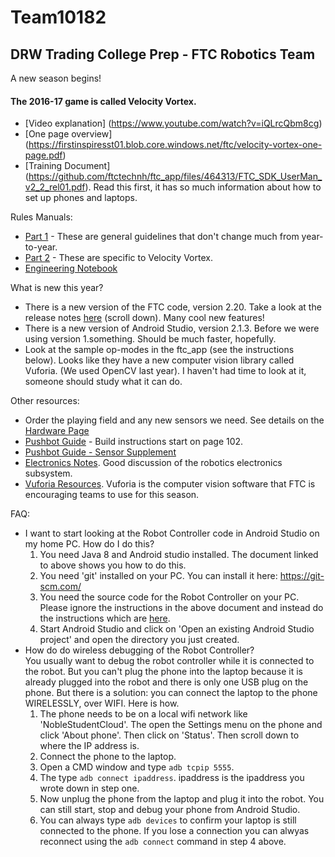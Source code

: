 # Team10182
## DRW Trading College Prep - FTC Robotics Team

A new season begins!

#### The 2016-17 game is called Velocity Vortex.

- [Video explanation] (https://www.youtube.com/watch?v=iQLrcQbm8cg)
- [One page overview] (https://firstinspiresst01.blob.core.windows.net/ftc/velocity-vortex-one-page.pdf)
- [Training Document] (https://github.com/ftctechnh/ftc_app/files/464313/FTC_SDK_UserMan_v2_2_rel01.pdf). Read this first, it has so much information about how to set up phones and laptops.

Rules Manuals:
- [Part 1](https://firstinspiresst01.blob.core.windows.net/ftc/game-manual-part-1.pdf) - These are general guidelines that don't change much from year-to-year.
- [Part 2](https://firstinspiresst01.blob.core.windows.net/ftc/game-manual-part-2.pdf) - These are specific to Velocity Vortex.
- [Engineering Notebook](http://www.firstinspires.org/sites/default/files/uploads/resource_library/ftc/engineering-notebook-guidelines.pdf)

What is new this year?
- There is a new version of the FTC code, version 2.20. Take a look at the release notes [here](https://github.com/ftctechnh/ftc_app) (scroll down). Many cool new features!
- There is a new version of Android Studio, version 2.1.3. Before we were using version 1.something. Should be much faster, hopefully.
- Look at the sample op-modes in the ftc_app (see the instructions below). Looks like they have a new computer vision library called Vuforia. (We used OpenCV last year). I haven't had time to look at it, someone should study what it can do.

Other resources:
- Order the playing field and any new sensors we need. See details on the [Hardware Page](Hardware.md)
- [Pushbot Guide](http://www.firstinspires.org/sites/default/files/uploads/resource_library/ftc/2016-2017-season/pushbot-build-guide.pdf) - Build instructions start on page 102.
- [Pushbot Guide - Sensor Supplement](http://www.firstinspires.org/sites/default/files/uploads/resource_library/ftc/pushbot-build-guide-tetrix-sensors-supplement.pdf)
- [Electronics Notes](https://firstinmaryland.org/images/docs/2016Docs/FTC_Kickoff/FTC_Wiring_and_ESD_2016_v1.pdf). Good discussion of the robotics electronics subsystem.
- [Vuforia Resources](vuforia.md). Vuforia is the computer vision software that FTC is encouraging teams to use for this season.

FAQ:
- I want to start looking at the Robot Controller code in Android Studio on my home PC. How do I do this?
     1. You need Java 8 and Android studio installed. The document linked to above shows you how to do this.
     2. You need 'git' installed on your PC. You can install it here: https://git-scm.com/
     3. You need the source code for the Robot Controller on your PC. Please ignore the instructions in the above document and instead do the instructions which are [here](GitQuickStart.md).
     4. Start Android Studio and click on 'Open an existing Android Studio project' and open the directory you just created.
- How do do wireless debugging of the Robot Controller?   
     You usually want to debug the robot controller while it is connected to the robot. But you can't plug the phone into the laptop because it is already plugged into the robot and there is only one USB plug on the phone. But there is a solution: you can connect the laptop to the phone WIRELESSLY, over WIFI. Here is how.
     1. The phone needs to be on a local wifi network like 'NobleStudentCloud'. The open the Settings menu on the phone and click 'About phone'. Then click on 'Status'. Then scroll down to where the IP address is.
     2. Connect the phone to the laptop.
     3. Open a CMD window and type `adb tcpip 5555`.
     4. The type `adb connect ipaddress`. ipaddress is the ipaddress you wrote down in step one.
     5. Now unplug the phone from the laptop and plug it into the robot. You can still start, stop and debug your phone from Android Studio.
     6. You can always type `adb devices` to confirm your laptop is still connected to the phone. If you lose a connection you can alwyas reconnect using the `adb connect` command in step 4 above.
     
     

